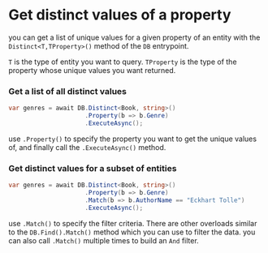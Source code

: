 # Get distinct values of a property

you can get a list of unique values for a given property of an entity with the `Distinct<T,TProperty>()` method of the `DB` entrypoint.

`T` is the type of entity you want to query.
`TProperty` is the type of the property whose unique values you want returned.

### Get a list of all distinct values

```csharp
var genres = await DB.Distinct<Book, string>()
                     .Property(b => b.Genre)
                     .ExecuteAsync();
```

use `.Property()` to specify the property you want to get the unique values of, and finally call the `.ExecuteAsync()` method.

### Get distinct values for a subset of entities

```csharp
var genres = await DB.Distinct<Book, string>()
                     .Property(b => b.Genre)
                     .Match(b => b.AuthorName == "Eckhart Tolle")
                     .ExecuteAsync();
```

use `.Match()` to specify the filter criteria. There are other overloads similar to the `DB.Find().Match()` method which you can use to filter the data.
you can also call `.Match()` multiple times to build an `And` filter.